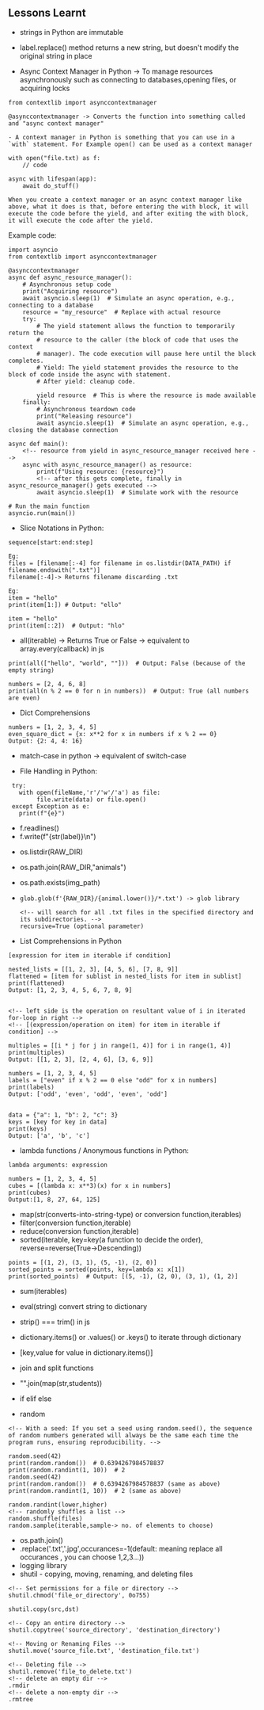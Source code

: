 ## Lessons Learnt

- strings in Python are immutable
- label.replace() method returns a new string, but doesn't modify the original string in place

- Async Context Manager in Python -> To manage resources asynchronously
  such as connecting to databases,opening files, or acquiring locks

```
from contextlib import asynccontextmanager

@asynccontextmanager -> Converts the function into something called and "async context manager"

- A context manager in Python is something that you can use in a `with` statement. For Example open() can be used as a context manager

with open("file.txt) as f:
    // code

async with lifespan(app):
    await do_stuff()

When you create a context manager or an async context manager like above, what it does is that, before entering the with block, it will execute the code before the yield, and after exiting the with block, it will execute the code after the yield.
```

Example code:

```
import asyncio
from contextlib import asynccontextmanager

@asynccontextmanager
async def async_resource_manager():
    # Asynchronous setup code
    print("Acquiring resource")
    await asyncio.sleep(1)  # Simulate an async operation, e.g., connecting to a database
    resource = "my_resource"  # Replace with actual resource
    try:
        # The yield statement allows the function to temporarily return the
        # resource to the caller (the block of code that uses the context
        # manager). The code execution will pause here until the block completes.
        # Yield: The yield statement provides the resource to the block of code inside the async with statement.
        # After yield: cleanup code.

        yield resource  # This is where the resource is made available
    finally:
        # Asynchronous teardown code
        print("Releasing resource")
        await asyncio.sleep(1)  # Simulate an async operation, e.g., closing the database connection

async def main():
    <!-- resource from yield in async_resource_manager received here -->
    async with async_resource_manager() as resource:
        print(f"Using resource: {resource}")
        <!-- after this gets complete, finally in async_resource_manager() gets executed -->
        await asyncio.sleep(1)  # Simulate work with the resource

# Run the main function
asyncio.run(main())

```

- Slice Notations in Python:

```
sequence[start:end:step]

Eg:
files = [filename[:-4] for filename in os.listdir(DATA_PATH) if filename.endswith(".txt")]
filename[:-4]-> Returns filename discarding .txt

Eg:
item = "hello"
print(item[1:]) # Output: "ello"

item = "hello"
print(item[::2])  # Output: "hlo"
```

- all(iterable) -> Returns True or False -> equivalent to array.every(callback) in js

```
print(all(["hello", "world", ""]))  # Output: False (because of the empty string)

numbers = [2, 4, 6, 8]
print(all(n % 2 == 0 for n in numbers))  # Output: True (all numbers are even)
```

- Dict Comprehensions

```
numbers = [1, 2, 3, 4, 5]
even_square_dict = {x: x**2 for x in numbers if x % 2 == 0}
Output: {2: 4, 4: 16}
```

- match-case in python -> equivalent of switch-case

- File Handling in Python:

```
 try:
   with open(fileName,'r'/'w'/'a') as file:
        file.write(data) or file.open()
 except Exception as e:
   print(f"{e}")
```

<!-- Returns list of lines -->

- f.readlines()
- f.write(f"{str(label)}\n")
<!-- Returns list of directory/files names inside the path RAW_DIR  -->
- os.listdir(RAW_DIR)
- os.path.join(RAW_DIR,"animals")
- os.path.exists(img_path)
- <!-- Returns list of files matching the path -->

  ```
  glob.glob(f'{RAW_DIR}/{animal.lower()}/*.txt') -> glob library

  <!-- will search for all .txt files in the specified directory and its subdirectories. -->
  recursive=True (optional parameter)
  ```

- List Comprehensions in Python

```
[expression for item in iterable if condition]

nested_lists = [[1, 2, 3], [4, 5, 6], [7, 8, 9]]
flattened = [item for sublist in nested_lists for item in sublist]
print(flattened)
Output: [1, 2, 3, 4, 5, 6, 7, 8, 9]


<!-- left side is the operation on resultant value of i in iterated for-loop in right -->
<!-- [(expression/operation on item) for item in iterable if condition] -->

multiples = [[i * j for j in range(1, 4)] for i in range(1, 4)]
print(multiples)
Output: [[1, 2, 3], [2, 4, 6], [3, 6, 9]]

numbers = [1, 2, 3, 4, 5]
labels = ["even" if x % 2 == 0 else "odd" for x in numbers]
print(labels)
Output: ['odd', 'even', 'odd', 'even', 'odd']


data = {"a": 1, "b": 2, "c": 3}
keys = [key for key in data]
print(keys)
Output: ['a', 'b', 'c']

```

- lambda functions / Anonymous functions in Python:

```
lambda arguments: expression
```

```
numbers = [1, 2, 3, 4, 5]
cubes = [(lambda x: x**3)(x) for x in numbers]
print(cubes)
Output:[1, 8, 27, 64, 125]
```

<!-- similar to js array functions,these are iterable functions -->
<!-- array.map(callback) in js -->

- map(str(converts-into-string-type) or conversion function,iterables)
- filter(conversion function,iterable)
- reduce(conversion function,iterable)
- sorted(iterable, key=key(a function to decide the order), reverse=reverse(True->Descending))

```
points = [(1, 2), (3, 1), (5, -1), (2, 0)]
sorted_points = sorted(points, key=lambda x: x[1])
print(sorted_points)  # Output: [(5, -1), (2, 0), (3, 1), (1, 2)]
```

- sum(iterables)
- eval(string) convert string to dictionary
- strip() === trim() in js
- dictionary.items() or .values() or .keys() to iterate through dictionary
- [key,value for value in dictionary.items()]
- join and split functions
- "".join(map(str,students))
- if elif else

- random

```
<!-- With a seed: If you set a seed using random.seed(), the sequence of random numbers generated will always be the same each time the program runs, ensuring reproducibility. -->

random.seed(42)
print(random.random())  # 0.6394267984578837
print(random.randint(1, 10))  # 2
random.seed(42)
print(random.random())  # 0.6394267984578837 (same as above)
print(random.randint(1, 10))  # 2 (same as above)

```

```
random.randint(lower,higher)
<!-- randomly shuffles a list -->
random.shuffle(files)
random.sample(iterable,sample-> no. of elements to choose)
```

- os.path.join()
- .replace('.txt','.jpg',occurances=-1(default: meaning replace all occurances , you can choose 1,2,3...))
- logging library
- shutil - copying, moving, renaming, and deleting files

```
<!-- Set permissions for a file or directory -->
shutil.chmod('file_or_directory', 0o755)

shutil.copy(src,dst)

<!-- Copy an entire directory -->
shutil.copytree('source_directory', 'destination_directory')

<!-- Moving or Renaming Files -->
shutil.move('source_file.txt', 'destination_file.txt')

<!-- Deleting file -->
shutil.remove('file_to_delete.txt')
<!-- delete an empty dir -->
.rmdir
<!-- delete a non-empty dir -->
.rmtree
```

